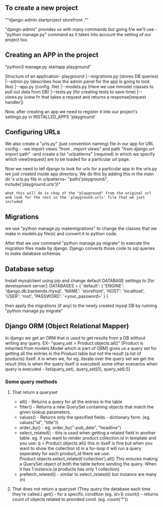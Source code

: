 ## To create a new project 
""django-admin startproject storefront .""

"django-admin" provides us with many commands
but going f/w we'll use -
"python manage.py" 
command as it takes into account the setting of our project too.


## Creating an APP in the project
"python3 manage.py startapp playground"

Structure of an application-
playground
    |--migrations.py (stores DB queries)
    |--admin.py (describes how the admin panel for the app is going to look like)
    |--app.py (config. file)
    |--models.py (Here we use mmodel classes to pull out data from DB)
    |--tests.py (for creating tests to save time)
    |--views.py (view fn that takes a request and returns a response[request handler])

Now, after creating an app we need to register it into our project's settings.py in INSTALLED_APPS 'playground'


## Configuring URLs
We also create a "urls.py" (just convention naming) file in our app for URL config.-
    -we import views "from . import views" and path "from django.url import path"
    -and create a list "urlpatterns" (required) in which we specify which view[request] are to be loaded for a particular url page.

Now we need to tell django to look for urls for a particular app in the urls.py we just created inside app directory. We do this by adding this in the main dir.'s urls.py file in urlpatterns- 
    "path('playground/', include('playground.urls'))"
    
    what this will do is chop of the "playground" from the original url and look for the rest in the 'playground.urls' file that we just included



## Migrations
we use "python manage.py makemigrations" to change the classes that we make in models.py file(s) and convert it to python code.

After that we use command "python manage.py migrate" to execute the migration files made by django. Django converts those code to sql queries to make database schemas. 


## Database setup
Install mysqlclient using pip and change default DATABASE settings to [for development server]:
    DATABASES = {
    'default': {
        'ENGINE': 'django.db.backends.mysql',
        'NAME': 'storefront',
        'HOST': 'localhost',
        'USER': 'root',
        'PASSWORD': '<your_password>'
    } 
}

then apply the migrations (if any) to the newly created mysql DB by running "python manage.py migrate"


## Django ORM (Object Relational Mapper)
In django we get an ORM that is used to get results from a DB without writing any query. 
EX- 
    "query_set = Product.objects.all()" [Product is inherited from models.Model which is part of ORM]
    gives us a query set for getting all the entries in the Product table but not the result (a list of products) itself.
    It is when we, for eg. iterate over the query set we get the result (this is when the query itself is executed)
    some other scenarios when query is executed - list(query_set), query_set[0], query_set[:5]

### Some query methods
1. That return a queryset
    * all() - Returns a query for all the entries in the table
    * filter() - Returns a new QuerySet containing objects that match the given lookup parameters.
    * values() - Returns only the specified fields - dictionary form. (eg. values("id", "title"))
    * order_by() - eg. order_by("-pub_date", "headline")
    * select_related() - this is used when getting a related field in another table.
        eg. if you want to render product.collection.id in template and you use:
            q = Product.objects.all()
        this in itself is fine but when you want to show the collection id in a for-loop it will run a query seperately for each product_id there we use:
            Product.objects.select_related('collection').all()
        This ensures making a QuerySet object of both the table before sending the query.
        When it has 1 instance.(a products has only 1 collection)
    * prefetch_releted() - similar to select_related() but instance are many (n) 


2. That does not return a queryset (They query the database each time they’re called.)
    get() - for a specific condition (eg. id=1)
    count() - returns count of objects related to provided cond. (eg. count('*'))